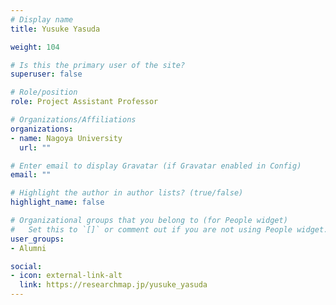 ```yaml
---
# Display name
title: Yusuke Yasuda

weight: 104

# Is this the primary user of the site?
superuser: false

# Role/position
role: Project Assistant Professor

# Organizations/Affiliations
organizations:
- name: Nagoya University
  url: ""

# Enter email to display Gravatar (if Gravatar enabled in Config)
email: ""

# Highlight the author in author lists? (true/false)
highlight_name: false

# Organizational groups that you belong to (for People widget)
#   Set this to `[]` or comment out if you are not using People widget.
user_groups:
- Alumni

social:
- icon: external-link-alt
  link: https://researchmap.jp/yusuke_yasuda
---
```

